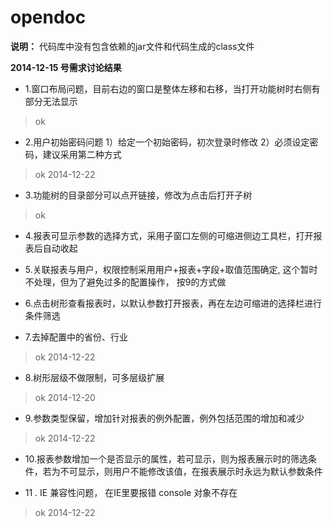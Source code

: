 opendoc
=======

 **说明：**
 代码库中没有包含依赖的jar文件和代码生成的class文件


**2014-12-15 号需求讨论结果**

  - 1.窗口布局问题，目前右边的窗口是整体左移和右移，当打开功能树时右侧有部分无法显示
>   ok
  
  - 2.用户初始密码问题 1）给定一个初始密码，初次登录时修改  2）必须设定密码，建议采用第二种方式
>   ok 2014-12-22
  
  - 3.功能树的目录部分可以点开链接，修改为点击后打开子树
>   ok
  
  - 4.报表可显示参数的选择方式，采用子窗口左侧的可缩进侧边工具栏，打开报表后自动收起

  - 5.关联报表与用户，权限控制采用用户+报表+字段+取值范围确定,
      这个暂时不处理，但为了避免过多的配置操作， 按9的方式做
  

  - 6.点击树形查看报表时，以默认参数打开报表，再在左边可缩进的选择栏进行条件筛选

  - 7.去掉配置中的省份、行业
>   ok 2014-12-22
  
  - 8.树形层级不做限制，可多层级扩展
>   ok 2014-12-20
  
  - 9.参数类型保留，增加针对报表的例外配置，例外包括范围的增加和减少
>   ok 2014-12-22

  - 10.报表参数增加一个是否显示的属性，若可显示，则为报表展示时的筛选条件，若为不可显示，则用户不能修改该值，在报表展示时永远为默认参数条件

  -  11 . IE 兼容性问题， 在IE里要报错 console 对象不存在
>   ok 2014-12-22
 


